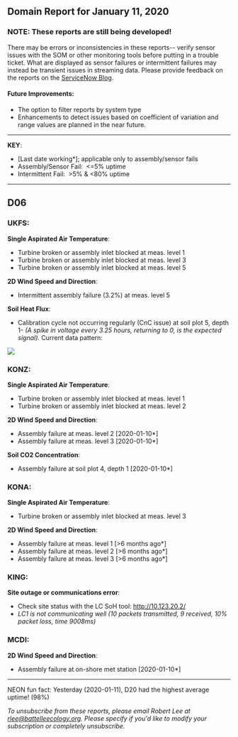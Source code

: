 ## Domain Report for January 11, 2020


### NOTE: These reports are still being developed!
There may be errors or inconsistencies in these reports-- verify sensor issues with the SOM or other monitoring tools before putting in a trouble ticket. What are displayed as sensor failures or intermittent failures may instead be transient issues in streaming data.
Please provide feedback on the reports on the [ServiceNow Blog](https://neon.service-now.com/community?id=community_blog&sys_id=9b4fbe8adbed734017ecf9041d9619be).

#### Future Improvements: 
 - The option to filter reports by system type 
 - Enhancements to detect issues based on coefficient of variation and range values are planned in the near future.

***

**KEY**:

 - [Last date working*]; applicable only to assembly/sensor fails
 - Assembly/Sensor Fail:&nbsp;&nbsp;<=5% uptime
 - Intermittent Fail:&nbsp;&nbsp;>5% & <80% uptime

***
## D06

### UKFS:

**Single Aspirated Air Temperature**:
 - Turbine broken or assembly inlet blocked at meas. level 1
 - Turbine broken or assembly inlet blocked at meas. level 3
 - Turbine broken or assembly inlet blocked at meas. level 5

**2D Wind Speed and Direction**:
 - Intermittent assembly failure (3.2%) at meas. level 5

**Soil Heat Flux**:
 - Calibration cycle not occurring regularly (CnC issue) at soil plot 5, depth 1- _(A spike in voltage every 3.25 hours, returning to 0, is the expected signal)._ Current data pattern:

<img src="/scratch/SOM/rollingAnalysis/RptDp00/smartAlerts/imgs/NEON.D06.UKFS.DP0.00040.001.01800.005.501.000-2020-01-11.png">

### KONZ:

**Single Aspirated Air Temperature**:
 - Turbine broken or assembly inlet blocked at meas. level 1
 - Turbine broken or assembly inlet blocked at meas. level 2

**2D Wind Speed and Direction**:
 - Assembly failure at meas. level 2 [2020-01-10*]
 - Assembly failure at meas. level 3 [2020-01-10*]

**Soil CO2 Concentration**:
 - Assembly failure at soil plot 4, depth 1 [2020-01-10*]

### KONA:

**Single Aspirated Air Temperature**:
 - Turbine broken or assembly inlet blocked at meas. level 3

**2D Wind Speed and Direction**:
 - Assembly failure at meas. level 1 [>6 months ago*]
 - Assembly failure at meas. level 2 [>6 months ago*]
 - Assembly failure at meas. level 3 [>6 months ago*]

### KING:

**Site outage or communications error**:
 - Check site status with the LC SoH tool: http://10.123.20.2/
 - _LC1 is not communicating well (10 packets transmitted, 9 received, 10% packet loss, time 9008ms)_

### MCDI:

**2D Wind Speed and Direction**:
 - Assembly failure at on-shore met station [2020-01-10*]

***
NEON fun fact: Yesterday (2020-01-11), D20 had the highest average uptime! (98%)

_To unsubscribe from these reports, please email Robert Lee at rlee@battelleecology.org. Please specify if you'd like to modify your subscription or completely unsubscribe._
